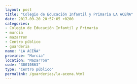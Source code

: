 ```yaml
---
layout: post
title: "Colegio de Educación Infantil y Primaria LA ACEÑA"
date: 2017-09-20 20:57:05 +0200
categories:
- Colegio de Educación Infantil y Primaria
- murcia
- mazarron
- Centro público
- guarderia
name: "LA ACEÑA"
province: "Murcia"
location: "Mazarron"
code: "30010863"
type: "Centro público"
permalink: /guarderias/la-acena.html
---
```

